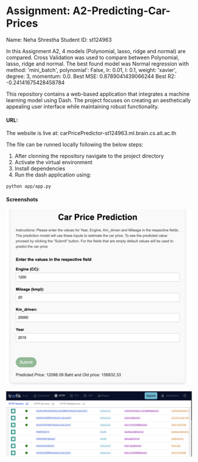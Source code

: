 # Assignment: A2-Predicting-Car-Prices

Name: Neha Shrestha
Student ID: st124963

In this Assignment A2, 4 models (Polynomial, lasso, ridge and normal) are compared. Cross Validation was used to compare between Polynomial, lasso, ridge and normal. The best found model was Normal regression with method: 'mini_batch', polynomial': False, lr: 0.01, l: 0.1, weight: 'xavier', degree: 3, momentum: 0.0. 
Best MSE: 0.8789041439066244
Best R2: -0.24141675428458784 

This repository contains a web-based application that integrates a machine learning model using Dash. The project focuses on creating an aesthetically appealing user interface while maintaining robust functionality.

#### URL: 
The website is live at: carPricePredictor-st124963.ml.brain.cs.ait.ac.th


The file can be runned locally following the below steps:
1. After clonning the repository navigate to the project directory
2. Activate the virtual environment 
3. Install dependencies 
4. Run the dash application using:
```
python app/app.py
```

#### Screenshots
![application working in chrome](./screenshots/UI.png)

![traefik dashboard](./screenshots/traefik.png)
